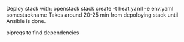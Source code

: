 Deploy stack with: openstack stack create -t heat.yaml -e env.yaml somestackname
Takes around 20-25 min from depoloying stack until Ansible is done.

pipreqs to find dependencies